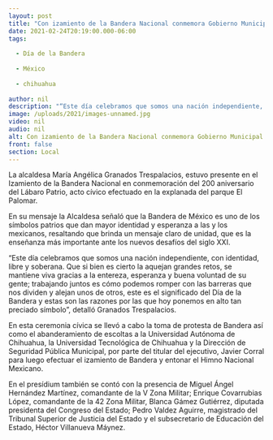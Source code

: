 ```yaml
---
layout: post
title: "Con izamiento de la Bandera Nacional conmemora Gobierno Municipal 200 años de historia"
date: 2021-02-24T20:19:00.000-06:00
tags:
  
  - Día de la Bandera
  
  - México
  
  - chihuahua
  
author: nil
description: "“Este día celebramos que somos una nación independiente, con identidad, libre y soberana."
image: /uploads/2021/images-unnamed.jpg
video: nil
audio: nil
alt: Con izamiento de la Bandera Nacional conmemora Gobierno Municipal 200 años de historia
front: false
section: Local
---
```


La alcaldesa María Angélica Granados Trespalacios, estuvo presente en el Izamiento de la Bandera Nacional en conmemoración del 200 aniversario del Lábaro Patrio, acto cívico efectuado en la explanada del parque El Palomar.

En su mensaje la Alcaldesa señaló que la Bandera de México es uno de los símbolos patrios que dan mayor identidad y esperanza a las y los mexicanos, resaltando que brinda un mensaje claro de unidad, que es la enseñanza más importante ante los nuevos desafíos del siglo XXI.

“Este día celebramos que somos una nación independiente, con identidad, libre y soberana. Que si bien es cierto la aquejan grandes retos, se mantiene viva gracias a la entereza, esperanza y buena voluntad de su gente; trabajando juntos es cómo podemos romper con las barreras que nos dividen y alejan unos de otros, este es el significado del Día de la Bandera y estas son las razones por las que hoy ponemos en alto tan preciado símbolo”, detalló Granados Trespalacios.

En esta ceremonia cívica se llevó a cabo la toma de protesta de Bandera así como el abanderamiento de escoltas a la Universidad Autónoma de Chihuahua, la Universidad Tecnológica de Chihuahua y la Dirección de Seguridad Pública Municipal, por parte del titular del ejecutivo, Javier Corral para luego efectuar el izamiento de Bandera y entonar el Himno Nacional Mexicano.

En el presídium también se contó con la presencia de Miguel Ángel Hernández Martínez, comandante de la V Zona Militar; Enrique Covarrubias López, comandante de la 42 Zona Militar, Blanca Gámez Gutiérrez, diputada presidenta del Congreso del Estado; Pedro Valdez Aguirre, magistrado del Tribunal Superior de Justicia del Estado y el subsecretario de Educación del Estado, Héctor Villanueva Máynez.